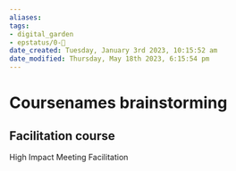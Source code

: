 ```yaml
---
aliases: 
tags: 
- digital_garden
- epstatus/0-🌰
date_created: Tuesday, January 3rd 2023, 10:15:52 am
date_modified: Thursday, May 18th 2023, 6:15:54 pm
---
```

# Coursenames brainstorming

## Facilitation course
High Impact Meeting Facilitation


